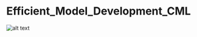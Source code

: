 # Efficient_Model_Development_CML

![alt text](https://github.com/pdefusco/myimages_repo/olist_schema.png)
